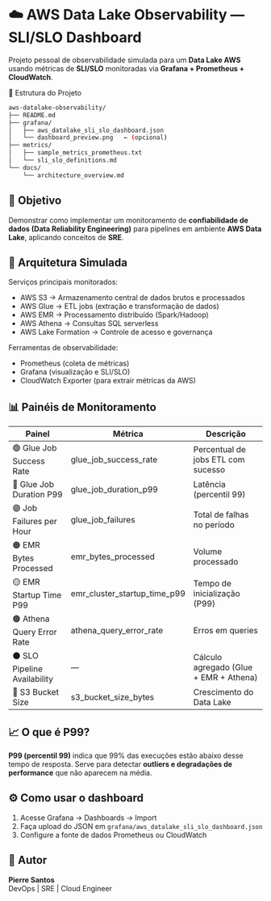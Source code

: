 # ☁️ AWS Data Lake Observability — SLI/SLO Dashboard

Projeto pessoal de observabilidade simulada para um **Data Lake AWS** usando métricas de **SLI/SLO** monitoradas via **Grafana + Prometheus + CloudWatch**.


📁 Estrutura do Projeto
```bash
aws-datalake-observability/
├── README.md
├── grafana/
│   ├── aws_datalake_sli_slo_dashboard.json
│   └── dashboard_preview.png   ← (opcional)
├── metrics/
│   ├── sample_metrics_prometheus.txt
│   └── sli_slo_definitions.md
└── docs/
    └── architecture_overview.md
```

## 🎯 Objetivo
Demonstrar como implementar um monitoramento de **confiabilidade de dados (Data Reliability Engineering)** para pipelines em ambiente **AWS Data Lake**, aplicando conceitos de **SRE**.

## 🧱 Arquitetura Simulada
Serviços principais monitorados:
- AWS S3 → Armazenamento central de dados brutos e processados
- AWS Glue → ETL jobs (extração e transformação de dados)
- AWS EMR → Processamento distribuído (Spark/Hadoop)
- AWS Athena → Consultas SQL serverless
- AWS Lake Formation → Controle de acesso e governança

Ferramentas de observabilidade:
- Prometheus (coleta de métricas)
- Grafana (visualização e SLI/SLO)
- CloudWatch Exporter (para extrair métricas da AWS)

## 📊 Painéis de Monitoramento
| Painel | Métrica | Descrição |
|--------|----------|------------|
| 🟢 Glue Job Success Rate | glue_job_success_rate | Percentual de jobs ETL com sucesso |
| 🔵 Glue Job Duration P99 | glue_job_duration_p99 | Latência (percentil 99) |
| 🟣 Job Failures per Hour | glue_job_failures | Total de falhas no período |
| 🟠 EMR Bytes Processed | emr_bytes_processed | Volume processado |
| 🟡 EMR Startup Time P99 | emr_cluster_startup_time_p99 | Tempo de inicialização (P99) |
| 🟤 Athena Query Error Rate | athena_query_error_rate | Erros em queries |
| ⚫ SLO Pipeline Availability | — | Cálculo agregado (Glue + EMR + Athena) |
| 🧠 S3 Bucket Size | s3_bucket_size_bytes | Crescimento do Data Lake |

## 📈 O que é P99?
**P99 (percentil 99)** indica que 99% das execuções estão abaixo desse tempo de resposta.
Serve para detectar **outliers e degradações de performance** que não aparecem na média.

## ⚙️ Como usar o dashboard
1. Acesse Grafana → Dashboards → Import
2. Faça upload do JSON em `grafana/aws_datalake_sli_slo_dashboard.json`
3. Configure a fonte de dados Prometheus ou CloudWatch

## 💬 Autor
**Pierre Santos**  
DevOps | SRE | Cloud Engineer
